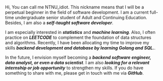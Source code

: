 Hi, You can call me NTNU_idiot. This nickname means that I will be a perpetual beginner in the field of software development. I am a current full-time undergraduate senior student of Adult and Continuing Education. Besides, I am also a ***self-taught software developer***.

I am especially interested in ***statistics*** and ***machine learning***. Also, I often practice on ***LEETCODE*** to complement the foundation of data structures and algorithms. Recently, I have been allocating my time to improve my skills ***backend development and database by learning Golang and SQL.***.

In the future, I envision myself becoming a ***backend software engineer, data analyst, or even a data scientist***. I am also ***looking for a relevant internship or job opportunity*** to strengthen my skills. If you do have something to share with me, please get in touch with me via ***GitHub***.



<!---
banshee0716/banshee0716 is a ✨ special ✨ repository because its `README.md` (this file) appears on your GitHub profile.
You can click the Preview link to take a look at your changes.
--->
